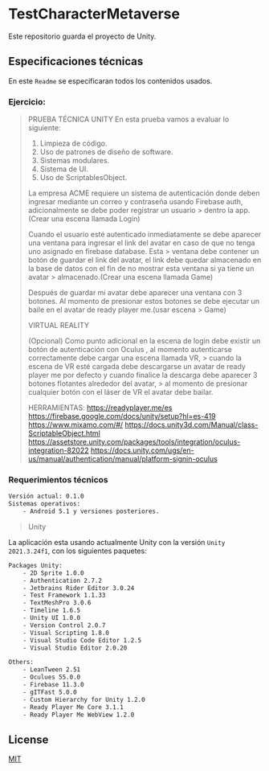 # TestCharacterMetaverse
Este repositorio guarda el proyecto de Unity.

## Especificaciones técnicas
En este `Readme` se especificaran todos los contenidos usados.

### Ejercicio:
> PRUEBA TÉCNICA UNITY
> En esta prueba vamos a evaluar lo siguiente:
>   1. Limpieza de código.
>   2. Uso de patrones de diseño de software.
>   3. Sistemas modulares.
>   4. Sistema de UI.
>   5. Uso de ScriptablesObject.
> 
> La empresa ACME requiere un sistema de autenticación donde deben ingresar mediante un correo y contraseña usando Firebase auth, adicionalmente se debe poder registrar un usuario > dentro la app.(Crear una escena llamada Login)
> 
> Cuando el usuario esté autenticado inmediatamente se debe aparecer una ventana  para ingresar el link del avatar en caso de que no tenga uno asignado en firebase database. Esta > ventana debe contener un botón de guardar el link del avatar, el link debe quedar almacenado en la base de datos con el fin de no mostrar esta ventana si ya tiene un avatar > almacenado.(Crear una escena llamada Game)
> 
> Después de guardar mi avatar  debe aparecer una ventana con 3 botones. Al momento de presionar estos botones se debe ejecutar un baile en el avatar de ready player me.(usar escena > Game)
> 
> VIRTUAL REALITY
> 
> (Opcional) Como punto adicional en la escena de login debe existir un botón de autenticación con Oculus , al momento autenticarse correctamente debe cargar una escena llamada VR, > cuando la escena de VR esté cargada debe descargarse un avatar de ready player me por defecto y cuando finalice la descarga debe aparecer 3 botones flotantes alrededor del avatar, > al momento de presionar cualquier botón con el láser de VR el avatar debe bailar.
> 
> 
> HERRAMIENTAS:
> https://readyplayer.me/es
> https://firebase.google.com/docs/unity/setup?hl=es-419
> https://www.mixamo.com/#/
> https://docs.unity3d.com/Manual/class-ScriptableObject.html
> https://assetstore.unity.com/packages/tools/integration/oculus-integration-82022
> https://docs.unity.com/ugs/en-us/manual/authentication/manual/platform-signin-oculus 


### Requerimientos técnicos
```bash
Versión actual: 0.1.0
Sistemas operativos:
    - Android 5.1 y versiones posteriores.
```
> Unity

La aplicación esta usando actualmente Unity con la versión ```Unity 2021.3.24f1```, con los siguientes paquetes:

```bash
Packages Unity:
    - 2D Sprite 1.0.0
    - Authentication 2.7.2
    - Jetbrains Rider Editor 3.0.24
    - Test Framework 1.1.33
    - TextMeshPro 3.0.6
    - Timeline 1.6.5
    - Unity UI 1.0.0
    - Version Control 2.0.7
    - Visual Scripting 1.8.0
    - Visual Studio Code Editor 1.2.5
    - Visual Studio Editor 2.0.20
```
```bash
Others:
    - LeanTween 2.51
    - Oculues 55.0.0
    - Firebase 11.3.0
    - gITFast 5.0.0
    - Custom Hierarchy for Unity 1.2.0
    - Ready Player Me Core 3.1.1
    - Ready Player Me WebView 1.2.0
```

## License
[MIT](https://choosealicense.com/licenses/mit/)
